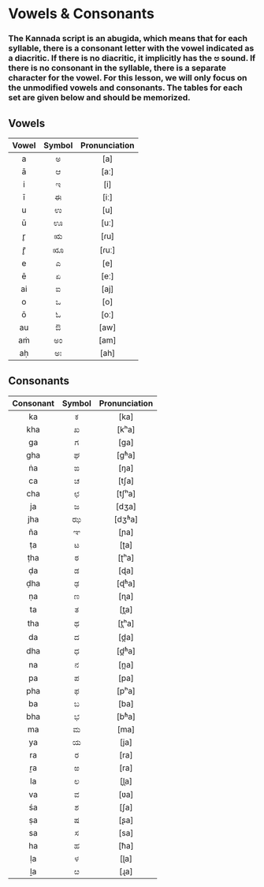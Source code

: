 # Vowels & Consonants

### The Kannada script is an abugida, which means that for each syllable, there is a consonant letter with the vowel indicated as a diacritic. If there is no diacritic, it implicitly has the ಅ sound. If there is no consonant in the syllable, there is a separate character for the vowel. For this lesson, we will only focus on the unmodified vowels and consonants. The tables for each set are given below and should be memorized.

## Vowels

| Vowel | Symbol | Pronunciation |
|:-----:|:------:|:-------------:|
|   a   |   ಅ    |      [a]      |
|   ā   |   ಆ    |     [aː]      |
|   i   |   ಇ    |      [i]      |
|   ī   |   ಈ    |     [iː]      |
|   u   |   ಉ    |      [u]      |
|   ū   |   ಊ    |     [uː]      |
|  r̥   |   ಋ    |     [ɾu]      |
|  r̥̄  |   ೠ    |     [ɾuː]     |
|   e   |   ಎ    |      [e]      |
|   ē   |   ಏ    |     [eː]      |
|  ai   |   ಐ    |     [aj]      |
|   o   |   ಒ    |      [o]      |
|   ō   |   ಓ    |     [oː]      |
|  au   |   ಔ    |     [aw]      |
|  aṁ   |   ಅಂ   |     [am]      |
|  aḥ   |   ಅಃ   |     [ah]      |

## Consonants

| Consonant | Symbol | Pronunciation |
|:---------:|:------:|:-------------:|
|    ka     |   ಕ    |     [ka]      |
|    kha    |   ಖ    |     [kʰa]     |
|    ga     |   ಗ    |     [ɡa]      |
|    gha    |   ಘ    |     [ɡʱa]     |
|    ṅa     |   ಙ    |     [ŋa]      |
|    ca     |   ಚ    |     [tʃa]     |
|    cha    |   ಛ    |    [tʃʰa]     |
|    ja     |   ಜ    |     [dʒa]     |
|    jha    |   ಝ    |    [dʒʱa]     |
|    ña     |   ಞ    |     [ɲa]      |
|    ṭa     |   ಟ    |     [ʈa]      |
|    ṭha    |   ಠ    |     [ʈʰa]     |
|    ḍa     |   ಡ    |     [ɖa]      |
|    ḍha    |   ಢ    |     [ɖʱa]     |
|    ṇa     |   ಣ    |     [ɳa]      |
|    ta     |   ತ    |     [t̪a]     |
|    tha    |   ಥ    |    [t̪ʰa]     |
|    da     |   ದ    |     [d̪a]     |
|    dha    |   ಧ    |    [d̪ʱa]     |
|    na     |   ನ    |     [n̪a]     |
|    pa     |   ಪ    |     [pa]      |
|    pha    |   ಫ    |     [pʰa]     |
|    ba     |   ಬ    |     [ba]      |
|    bha    |   ಭ    |     [bʱa]     |
|    ma     |   ಮ    |     [ma]      |
|    ya     |   ಯ    |     [ja]      |
|    ra     |   ರ    |     [ra]      |
|    ṟa     |   ಱ    |     [ra]      |
|    la     |   ಲ    |     [l̪a]     |
|    va     |   ವ    |     [ʋa]      |
|    śa     |   ಶ    |     [ʃa]      |
|    ṣa     |   ಷ    |     [ʂa]      |
|    sa     |   ಸ    |     [sa]      |
|    ha     |   ಹ    |     [ħa]      |
|    ḷa     |   ಳ    |     [ɭa]      |
|    ḻa     |   ೞ    |     [ɻa]      |
